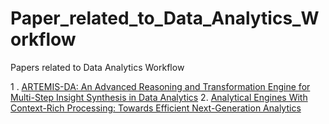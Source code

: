 # Paper_related_to_Data_Analytics_Workflow

Papers related to Data Analytics Workflow

1 . [ARTEMIS-DA: An Advanced Reasoning and Transformation
Engine for Multi-Step Insight Synthesis in Data Analytics](https://arxiv.org/pdf/2412.14146)
2. [Analytical Engines With Context-Rich Processing:
Towards Efficient Next-Generation Analytics](https://arxiv.org/pdf/2212.07517)


